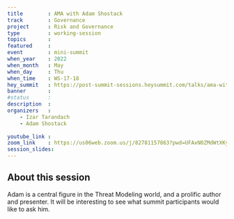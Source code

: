 ```yaml
---
title        : AMA with Adam Shostack
track        : Governance
project      : Risk and Governance
type         : working-session
topics       : 
featured     :
event        : mini-summit
when_year    : 2022
when_month   : May
when_day     : Thu
when_time    : WS-17-18
hey_summit   : https://post-summit-sessions.heysummit.com/talks/ama-with-adam-shostack/
banner       : 
#status      : 
description  :
organizers   :
    - Izar Tarandach
    - Adam Shostack
   
youtube_link : 
zoom_link    : https://us06web.zoom.us/j/82781157863?pwd=UFAxN0ZMdWtXKysvQ29HQkxQVDkwUT09
session_slides:
---
```




## About this session
Adam is a central figure in the Threat Modeling world, and a prolific author and presenter. It will be interesting to see what summit participants would like to ask him.

